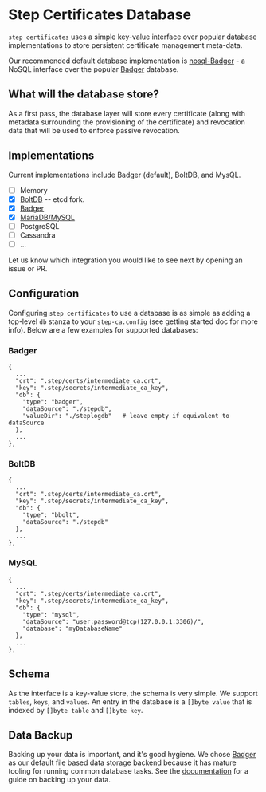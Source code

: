 # Step Certificates Database

`step certificates` uses a simple key-value interface over popular database
implementations to store persistent certificate management meta-data.

Our recommended default database implementation is
[nosql-Badger](https://github.com/smallstep/nosql/badger) - a NoSQL interface
over the popular [Badger](https://github.com/dgraph-io/badger) database.

## What will the database store?

As a first pass, the database layer will store every certificate (along with
metadata surrounding the provisioning of the certificate) and revocation data
that will be used to enforce passive revocation.

## Implementations

Current implementations include Badger (default), BoltDB, and MysQL.

- [ ] Memory
- [x] [BoltDB](https://github.com/etcd-io/bbolt) -- etcd fork.
- [x] [Badger](https://github.com/dgraph-io/badger)
- [x] [MariaDB/MySQL](https://github.com/go-sql-driver/mysql)
- [ ] PostgreSQL
- [ ] Cassandra
- [ ] ...

Let us know which integration you would like to see next by opening an issue or PR.

## Configuration

Configuring `step certificates` to use a database is as simple as adding a
top-level `db` stanza to your `step-ca.config` (see getting started doc for
more info).  Below are a few examples for supported databases:

### Badger

```
{
  ...
  "crt": ".step/certs/intermediate_ca.crt",
  "key": ".step/secrets/intermediate_ca_key",
  "db": {
    "type": "badger",
    "dataSource": "./stepdb",
    "valueDir": "./steplogdb"   # leave empty if equivalent to dataSource
  },
  ...
},
```

### BoltDB

```
{
  ...
  "crt": ".step/certs/intermediate_ca.crt",
  "key": ".step/secrets/intermediate_ca_key",
  "db": {
    "type": "bbolt",
    "dataSource": "./stepdb"
  },
  ...
},
```

### MySQL

```
{
  ...
  "crt": ".step/certs/intermediate_ca.crt",
  "key": ".step/secrets/intermediate_ca_key",
  "db": {
    "type": "mysql",
    "dataSource": "user:password@tcp(127.0.0.1:3306)/",
    "database": "myDatabaseName"
  },
  ...
},
```

## Schema

As the interface is a key-value store, the schema is very simple. We support
`tables`, `keys`, and `values`. An entry in the database is a `[]byte value`
that is indexed by `[]byte table` and `[]byte key`.

## Data Backup

Backing up your data is important, and it's good hygiene. We chose
[Badger](https://github.com/dgraph-io/badger) as our default file based data
storage backend because it has mature tooling for running common database
tasks. See the [documentation](https://github.com/dgraph-io/badger#database-backup)
for a guide on backing up your data.
